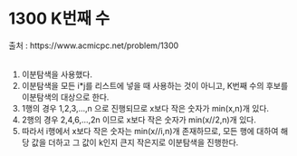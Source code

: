 <h1>1300 K번째 수</h1>
출처 : https://www.acmicpc.net/problem/1300 <br><br>

1. 이분탐색을 사용했다. <br>
2. 이분탐색을 모든 i*j를 리스트에 넣을 때 사용하는 것이 아니고, K번째 수의 후보를 이분탐색의 대상으로 한다. <br>
3. 1행의 경우 1,2,3,...,n 으로 진행되므로 x보다 작은 숫자가 min(x,n)개 있다.<br>
4. 2행의 경우 2,4,6,...,2n 이므로 x보다 작은 숫자가 min(x//2,n)개 있다.<br>
5. 따라서 i행에서 x보다 작은 숫자는 min(x//i,n)개 존재하므로, 모든 행에 대하여 해당 값을 더하고 그 값이 k인지 큰지 작은지로 이분탐색을 진행한다.<br>
